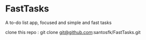 # FastTasks
A to-do list app, focused and simple and fast tasks

clone this repo : git clone git@github.com:santosfk/FastTasks.git

